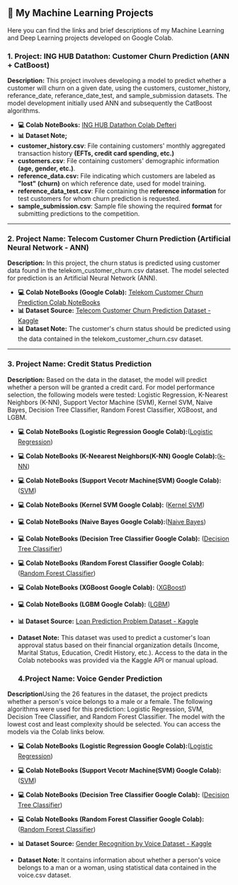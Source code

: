 ## 🤖 My Machine Learning Projects

Here you can find the links and brief descriptions of my Machine Learning and Deep Learning projects developed on Google Colab.

### 1. Project: ING HUB Datathon: Customer Churn Prediction (ANN + CatBoost)

**Description:** This project involves developing a model to predict whether a customer will churn on a given date, using the customers, customer_history, referance_date, referance_date_test, and sample_submission datasets. The model development initially used ANN and subsequently the CatBoost algorithms.

* **💻 Colab NoteBooks:** [ING HUB Datathon Colab Defteri]((https://colab.research.google.com/drive/1iE571WS9NBXVlIJStHZQlcWKFlD5SDaB?usp=sharing))
* **📊 Dataset Note;**
* **customer_history.csv**: File containing customers' monthly aggregated transaction history **(EFTs, credit card spending, etc.)**
* **customers.csv**: File containing customers' demographic information **(age, gender, etc.)**.
* **reference_data.csv:** File indicating which customers are labeled as **"lost" (churn)** on which reference date, used for model training.
* **reference_data_test.csv**: File containing the **reference information** for test customers for whom churn prediction is requested.
* **sample_submission.csv**: Sample file showing the required **format** for submitting predictions to the competition.

---

### 2. Project Name: Telecom Customer Churn Prediction (Artificial Neural Network - ANN)

**Description:** In this project, the churn status is predicted using customer data found in the telekom_customer_churn.csv dataset. The model selected for prediction is an Artificial Neural Network (ANN).
* **💻 Colab NoteBooks (Google Colab):** [Telekom Customer Churn Prediction Colab NoteBooks](https://colab.research.google.com/drive/1UZly1_jvmYP_55tix05RCSW0eaCs5Z2z?usp=sharing)
* **📊 Dataset Source:** [Telecom Customer Churn Prediction Dataset - Kaggle](https://www.kaggle.com/datasets/blastchar/telco-customer-churn)
* **📊 Dataset Note:** The customer's churn status should be predicted using the data contained in the telekom_customer_churn.csv dataset.
---

### 3. Project Name: Credit Status Prediction

**Description:** Based on the data in the dataset, the model will predict whether a person will be granted a credit card. For model performance selection, the following models were tested: Logistic Regression, K-Nearest Neighbors (K-NN), Support Vector Machine (SVM), Kernel SVM, Naive Bayes, Decision Tree Classifier, Random Forest Classifier, XGBoost, and LGBM.

* **💻 Colab NoteBooks (Logistic Regression Google Colab):**([Logistic Regression](https://colab.research.google.com/drive/1yWg3rQzQfUi3Fr4L0x5hG_ZISOhZ8Q-P?usp=sharing))
* **💻 Colab NoteBooks (K-Neearest Neighbors(K-NN) Google Colab):**([k-NN](https://colab.research.google.com/drive/1REq7rIvTSSTlJx3JUN9YF0bCwVdOH4lU?usp=sharing))
* **💻 Colab NoteBooks (Support Vecotr Machine(SVM) Google Colab):** ([SVM](https://colab.research.google.com/drive/1FkwArdpGPeuVYJwj3UdG3n9p2tlI-zvg?usp=sharing))
* **💻 Colab NoteBooks (Kernel SVM Google Colab):** ([Kernel SVM](https://colab.research.google.com/drive/1sQufmh4dGfh0AdvSBsqfBAbTI7cicRv2?usp=sharing))
* **💻 Colab NoteBooks (Naive Bayes Google Colab):**([Naive Bayes](https://colab.research.google.com/drive/1CJKIIM6CAhG6mcJfSqWLPun2Kg97Am0s?usp=sharing))
* **💻 Colab NoteBooks (Decision Tree Classifier Google Colab):** ([Decision Tree Classifier](https://colab.research.google.com/drive/16YfTJXUkLLwAh1j5vuZF4p9y6fOSyK0e?usp=sharing))
* **💻 Colab NoteBooks (Random Forest Classifier Google Colab):** ([Random Forest Classifier](https://colab.research.google.com/drive/1ZXf7snIDopWzd0h72rTAvJOTzICENU6W?usp=sharing))
* **💻 Colab NoteBooks (XGBoost Google Colab):** ([XGBoost](https://colab.research.google.com/drive/1kH3UZFRbJqVD_Dl7ZSlWTQRlkBaOvzMV?usp=sharing))
* **💻 Colab NoteBooks (LGBM Google Colab):** ([LGBM](https://colab.research.google.com/drive/1d8MbDPS3xfPlxHXGJzu1p_OkoZmu6Rjw?usp=sharing))

* **📊 Dataset Source:** [Loan Prediction Problem Dataset - Kaggle](https://www.kaggle.com/datasets/altruistdelhite04/loan-prediction-problem-dataset)
* **Dataset Note:** This dataset was used to predict a customer's loan approval status based on their financial organization details (Income, Marital Status, Education, Credit History, etc.). Access to the data in the Colab notebooks was provided via the Kaggle API or manual upload.

  ### 4.Project Name: Voice Gender Prediction
**Description**Using the 26 features in the dataset, the project predicts whether a person's voice belongs to a male or a female. The following algorithms were used for this prediction: Logistic Regression, SVM, Decision Tree Classifier, and Random Forest Classifier. The model with the lowest cost and least complexity should be selected. You can access the models via the Colab links below.

* **💻 Colab NoteBooks (Logistic Regression Google Colab):**([Logistic Regression](https://colab.research.google.com/drive/1yWg3rQzQfUi3Fr4L0x5hG_ZISOhZ8Q-P?usp=sharing))
* **💻 Colab NoteBooks (Support Vecotr Machine(SVM) Google Colab):** ([SVM](https://colab.research.google.com/drive/1FkwArdpGPeuVYJwj3UdG3n9p2tlI-zvg?usp=sharing))
* **💻 Colab NoteBooks (Decision Tree Classifier Google Colab):** ([Decision Tree Classifier](https://colab.research.google.com/drive/16YfTJXUkLLwAh1j5vuZF4p9y6fOSyK0e?usp=sharing))
* **💻 Colab NoteBooks (Random Forest Classifier Google Colab):** ([Random Forest Classifier](https://colab.research.google.com/drive/1ZXf7snIDopWzd0h72rTAvJOTzICENU6W?usp=sharing))

* **📊 Dataset Source:** [Gender Recognition by Voice Dataset - Kaggle](https://www.kaggle.com/datasets/primaryobjects/voicegender)
* **Dataset Note:**  It contains information about whether a person's voice belongs to a man or a woman, using statistical data contained in the voice.csv dataset.



